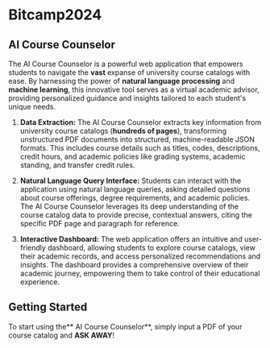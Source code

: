 # Bitcamp2024

## AI Course Counselor

The AI Course Counselor is a powerful web application that empowers students to navigate the **vast** expanse of university course catalogs with ease. By harnessing the power of **natural language processing** and **machine learning**, this innovative tool serves as a virtual academic advisor, providing personalized guidance and insights tailored to each student's unique needs.

1. **Data Extraction:** The AI Course Counselor extracts key information from university course catalogs (**hundreds of pages**), transforming unstructured PDF documents into structured, machine-readable JSON formats. This includes course details such as titles, codes, descriptions, credit hours, and academic policies like grading systems, academic standing, and transfer credit rules.

2. **Natural Language Query Interface:** Students can interact with the application using natural language queries, asking detailed questions about course offerings, degree requirements, and academic policies. The AI Course Counselor leverages its deep understanding of the course catalog data to provide precise, contextual answers, citing the specific PDF page and paragraph for reference.

3. **Interactive Dashboard:** The web application offers an intuitive and user-friendly dashboard, allowing students to explore course catalogs, view their academic records, and access personalized recommendations and insights. The dashboard provides a comprehensive overview of their academic journey, empowering them to take control of their educational experience.

## Getting Started

To start using the** AI Course Counselor**, simply input a PDF of your course catalog and **ASK AWAY**!

